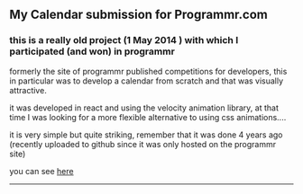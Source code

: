 ## My Calendar submission for Programmr.com

### this is a really old project (1 May 2014 ) with which I participated (and won) in programmr 

formerly the site of programmr published competitions for developers, this in particular was to develop a calendar from scratch and that was visually attractive.

it was developed in react and using the velocity animation library, at that time I was looking for a more flexible alternative to using css animations....

it is very simple but quite striking, remember that it was done 4 years ago (recently uploaded to github since it was only hosted on the programmr site)

you can see [here](http://webapps.programmr.com/clagccs/calendarSubmission/)

****